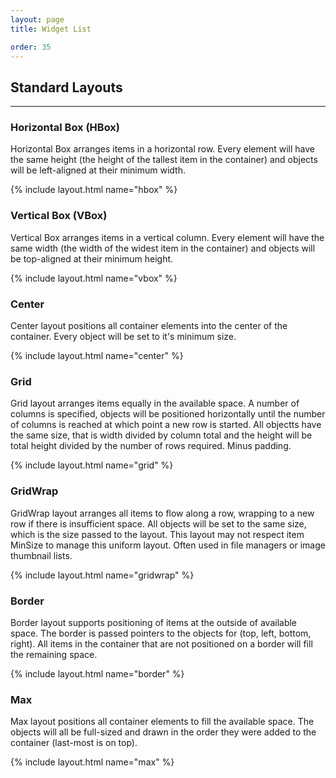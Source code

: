 ```yaml
---
layout: page
title: Widget List

order: 35
---
```


## Standard Layouts

---

### Horizontal Box (HBox)

Horizontal Box arranges items in a horizontal row.
Every element will have the same height (the height of the tallest item in the container)
and objects will be left-aligned at their minimum width.

{% include layout.html name="hbox" %}

### Vertical Box (VBox)

Vertical Box arranges items in a vertical column.
Every element will have the same width (the width of the widest item in the container)
and objects will be top-aligned at their minimum height.

{% include layout.html name="vbox" %}

### Center

Center layout positions all container elements into the center of the container.
Every object will be set to it's minimum size.

{% include layout.html name="center" %}

### Grid

Grid layout arranges items equally in the available space.
A number of columns is specified, objects will be positioned horizontally
until the number of columns is reached at which point a new row is started.
All objectts have the same size, that is width divided by column total and
the height will be total height divided by the number of rows required. Minus padding.

{% include layout.html name="grid" %}

### GridWrap

GridWrap layout arranges all items to flow along a row, wrapping to a new row if there is insufficient space.
All objects will be set to the same size, which is the size passed to the layout.
This layout may not respect item MinSize to manage this uniform layout.
Often used in file managers or image thumbnail lists.

{% include layout.html name="gridwrap" %}

### Border

Border layout supports positioning of items at the outside of available space.
The border is passed pointers to the objects for (top, left, bottom, right).
All items in the container that are not positioned on a border will fill the remaining space.

{% include layout.html name="border" %}

### Max

Max layout positions all container elements to fill the available space.
The objects will all be full-sized and drawn in the order they were added
to the container (last-most is on top).

{% include layout.html name="max" %}



